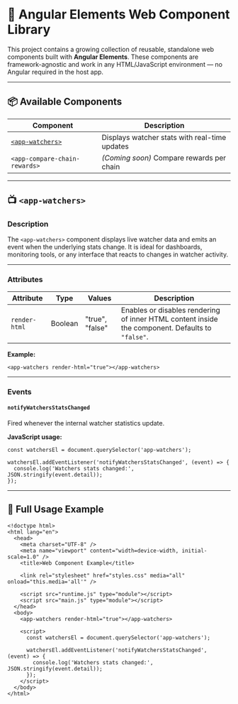 <h1>🔧 Angular Elements Web Component Library</h1>

<p>This project contains a growing collection of reusable, standalone web components built with <strong>Angular Elements</strong>. These components are framework-agnostic and work in any HTML/JavaScript environment — no Angular required in the host app.</p>

<hr />

<h2>📦 Available Components</h2>

<table>
  <thead>
    <tr>
      <th>Component</th>
      <th>Description</th>
    </tr>
  </thead>
  <tbody>
    <tr>
      <td><a href="#app-watchers"><code>&lt;app-watchers&gt;</code></a></td>
      <td>Displays watcher stats with real-time updates</td>
    </tr>
    <tr>
      <td><code>&lt;app-compare-chain-rewards&gt;</code></td>
      <td><em>(Coming soon)</em> Compare rewards per chain</td>
    </tr>
  </tbody>
</table>

<hr />

<h2 id="app-watchers">📺 <code>&lt;app-watchers&gt;</code></h2>

<h3>Description</h3>

<p>The <code>&lt;app-watchers&gt;</code> component displays live watcher data and emits an event when the underlying stats change. It is ideal for dashboards, monitoring tools, or any interface that reacts to changes in watcher activity.</p>

<hr />

<h3>Attributes</h3>

<table>
  <thead>
    <tr>
      <th>Attribute</th>
      <th>Type</th>
      <th>Values</th>
      <th>Description</th>
    </tr>
  </thead>
  <tbody>
    <tr>
      <td><code>render-html</code></td>
      <td>Boolean</td>
      <td>"true", "false"</td>
      <td>Enables or disables rendering of inner HTML content inside the component. Defaults to <code>"false"</code>.</td>
    </tr>
  </tbody>
</table>

<p><strong>Example:</strong></p>

<pre><code>&lt;app-watchers render-html="true"&gt;&lt;/app-watchers&gt;</code></pre>

<hr />

<h3>Events</h3>

<h4><code>notifyWatchersStatsChanged</code></h4>

<p>Fired whenever the internal watcher statistics update.</p>

<p><strong>JavaScript usage:</strong></p>

<pre><code>const watchersEl = document.querySelector('app-watchers');

watchersEl.addEventListener('notifyWatchersStatsChanged', (event) =&gt; {
  console.log('Watchers stats changed:', JSON.stringify(event.detail));
});
</code></pre>

<hr />

<h2 id="full-usage-example">📄 Full Usage Example</h2>

<pre><code>&lt;!doctype html&gt;
&lt;html lang="en"&gt;
  &lt;head&gt;
    &lt;meta charset="UTF-8" /&gt;
    &lt;meta name="viewport" content="width=device-width, initial-scale=1.0" /&gt;
    &lt;title&gt;Web Component Example&lt;/title&gt;

    &lt;link rel="stylesheet" href="styles.css" media="all" onload="this.media='all'" /&gt;

    &lt;script src="runtime.js" type="module"&gt;&lt;/script&gt;
    &lt;script src="main.js" type="module"&gt;&lt;/script&gt;
  &lt;/head&gt;
  &lt;body&gt;
    &lt;app-watchers render-html="true"&gt;&lt;/app-watchers&gt;

    &lt;script&gt;
      const watchersEl = document.querySelector('app-watchers');

      watchersEl.addEventListener('notifyWatchersStatsChanged', (event) =&gt; {
        console.log('Watchers stats changed:', JSON.stringify(event.detail));
      });
    &lt;/script&gt;
  &lt;/body&gt;
&lt;/html&gt;
</code></pre>

